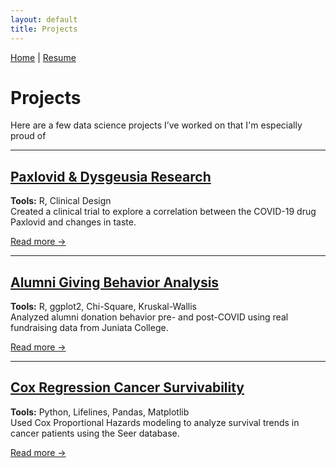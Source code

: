```yaml
---
layout: default
title: Projects
---
```


[Home](/) | [Resume](/resume)

# Projects

Here are a few data science projects I’ve worked on that I'm especially proud of

---

## [Paxlovid & Dysgeusia Research](/Projects/paxlovid-research)
**Tools:** R, Clinical Design  
Created a clinical trial to explore a correlation between the COVID-19 drug Paxlovid and changes in taste.

[Read more →](/Projects/paxlovid-research)

---

## [Alumni Giving Behavior Analysis](/Projects/alumni-giving)
**Tools:** R, ggplot2, Chi-Square, Kruskal-Wallis  
Analyzed alumni donation behavior pre- and post-COVID using real fundraising data from Juniata College.

[Read more →](/Projects/alumni-giving)

---

## [Cox Regression Cancer Survivability](/Projects/Cancer-Cox)
**Tools:** Python, Lifelines, Pandas, Matplotlib  
Used Cox Proportional Hazards modeling to analyze survival trends in cancer patients using the Seer database.

[Read more →](/Projects/Cancer-Cox)
